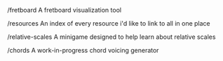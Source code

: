 /fretboard
    A fretboard visualization tool

/resources
    An index of every resource i'd like to link to all in one place

/relative-scales
    A minigame designed to help learn about relative scales 

/chords
    A work-in-progress chord voicing generator 
